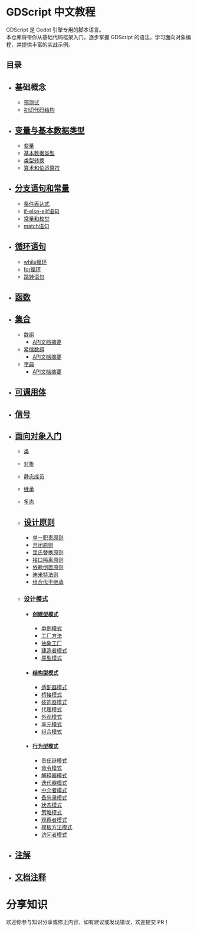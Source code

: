 # GDScript 中文教程

GDScript 是 Godot 引擎专用的脚本语言。  
本仓库将带你从基础代码框架入门，逐步掌握 GDScript 的语法，学习面向对象编程，并提供丰富的实战示例。

目录
---

- ## 基础概念
  - [预测试](tutorial/1.pre-test.md)
  - [初识代码结构](tutorial/2.introduction-to-code-structure.md)

- ## [变量与基本数据类型](tutorial/3.variables-and-basic-data-types/README.MD)
  - [变量](tutorial/3.variables-and-basic-data-types/3.1.variables.md)
  - [基本数据类型](tutorial/3.variables-and-basic-data-types/3.2.basic-data-types.md)
  - [类型转换](tutorial/3.variables-and-basic-data-types/3.3.type-conversion.md)
  - [算术和位运算符](tutorial/3.variables-and-basic-data-types/3.4.arithmetic-and-bitwise-operators.md)

- ## [分支语句和常量](tutorial/4.branch-statements-and-constants/README.md)
  - [条件表达式](tutorial/4.branch-statements-and-constants/4.1.conditional-expressions.md)
  - [if-else-elif语句](tutorial/4.branch-statements-and-constants/4.2.if-else-elif.md)
  - [常量和枚举](tutorial/4.branch-statements-and-constants/4.3.constants-and-enums.md)
  - [match语句](tutorial/4.branch-statements-and-constants/4.4.match-statement.md)

- ## [循环语句](tutorial/5.loop-statements/README.md)
  - [while循环](tutorial/5.loop-statements/5.1.while-loop.md)
  - [for循环](tutorial/5.loop-statements/5.2.for-loop.md)
  - [跳转语句](tutorial/5.loop-statements/5.3.jump-statements.md)

- ## [函数](tutorial/6.functions.md)

- ## [集合](tutorial/7.collections/README.md)
  - [数组](tutorial/7.collections/7.1.array.md)
    - [API文档摘要](tutorial/7.collections/api-docs-summary/array.md)
  - [紧缩数组](tutorial/7.collections/7.2.packed-array.md)
    - [API文档摘要](tutorial/7.collections/api-docs-summary/packed-array.md)
  - [字典](tutorial/7.collections/7.3.dictionary.md)
    - [API文档摘要](tutorial/7.collections/api-docs-summary/dictionary.md)

- ## [可调用体](tutorial/8.callable.md)

- ## [信号](tutorial/9.signals.md)

- ## [面向对象入门](tutorial/10.object-oriented-intro/README.md)
  - [类](tutorial/10.object-oriented-intro/10.1.class.md)
  - [对象](tutorial/10.object-oriented-intro/10.2.object.md)
  - [静态成员](tutorial/10.object-oriented-intro/10.3.static-members.md)
  - [继承](tutorial/10.object-oriented-intro/10.4.inheritance.md)
  - [多态](tutorial/10.object-oriented-intro/10.5.polymorphism.md)
  - ## [设计原则](tutorial/10.object-oriented-intro/10.6.design-principles/README.md)
    - [单一职责原则](tutorial/10.object-oriented-intro/10.6.design-principles/10.6.1.single-responsibility-principle.md)
    - [开闭原则](tutorial/10.object-oriented-intro/10.6.design-principles/10.6.2.open-closed-principle.md)
    - [里氏替换原则](tutorial/10.object-oriented-intro/10.6.design-principles/10.6.3.liskov-substitution-principle.md)
    - [接口隔离原则](tutorial/10.object-oriented-intro/10.6.design-principles/10.6.4.interface-segregation-principle.md)
    - [依赖倒置原则](tutorial/10.object-oriented-intro/10.6.design-principles/10.6.5.dependency-inversion-principle.md)
    - [迪米特法则](tutorial/10.object-oriented-intro/10.6.design-principles/10.6.6.law-of-demeter.md)
    - [组合优于继承](tutorial/10.object-oriented-intro/10.6.design-principles/10.6.7.composition-over-inheritance.md)

  - ### [设计模式](tutorial/10.object-oriented-intro/10.7.design-patterns/README.md)
  
    - #### [创建型模式](tutorial/10.object-oriented-intro/10.7.design-patterns/10.7.1.creational-patterns/README.md)
      - [单例模式](tutorial/10.object-oriented-intro/10.7.design-patterns/10.7.1.creational-patterns/10.7.1.1.singleton-pattern.md)
      - [工厂方法](tutorial/10.object-oriented-intro/10.7.design-patterns/10.7.1.creational-patterns/10.7.1.2.factory-method.md)
      - [抽象工厂](tutorial/10.object-oriented-intro/10.7.design-patterns/10.7.1.creational-patterns/10.7.1.3.abstract-factory.md)
      - [建造者模式](tutorial/10.object-oriented-intro/10.7.design-patterns/10.7.1.creational-patterns/10.7.1.4.builder-pattern.md)
      - [原型模式](tutorial/10.object-oriented-intro/10.7.design-patterns/10.7.1.creational-patterns/10.7.1.5.prototype-pattern.md)

    - #### [结构型模式](tutorial/10.object-oriented-intro/10.7.design-patterns/10.7.2.structural-patterns/README.md)
      - [适配器模式](tutorial/10.object-oriented-intro/10.7.design-patterns/10.7.2.structural-patterns/10.7.2.1.adapter-pattern.md)
      - [桥接模式](tutorial/10.object-oriented-intro/10.7.design-patterns/10.7.2.structural-patterns/10.7.2.2.bridge-pattern.md)
      - [装饰器模式](tutorial/10.object-oriented-intro/10.7.design-patterns/10.7.2.structural-patterns/10.7.2.3.decorator-pattern.md)
      - [代理模式](tutorial/10.object-oriented-intro/10.7.design-patterns/10.7.2.structural-patterns/10.7.2.4.proxy-pattern.md)
      - [外观模式](tutorial/10.object-oriented-intro/10.7.design-patterns/10.7.2.structural-patterns/10.7.2.5.facade-pattern.md)
      - [享元模式](tutorial/10.object-oriented-intro/10.7.design-patterns/10.7.2.structural-patterns/10.7.2.6.flyweight-pattern.md)
      - [组合模式](tutorial/10.object-oriented-intro/10.7.design-patterns/10.7.2.structural-patterns/10.7.2.7.composite-pattern.md)

    - #### [行为型模式](tutorial/10.object-oriented-intro/10.7.design-patterns/10.7.3.behavioral-patterns/README.md)
      - [责任链模式](tutorial/10.object-oriented-intro/10.7.design-patterns/10.7.3.behavioral-patterns/10.7.3.1.chain-of-responsibility.md)
      - [命令模式](tutorial/10.object-oriented-intro/10.7.design-patterns/10.7.3.behavioral-patterns/10.7.3.2.command-pattern.md)
      - [解释器模式](tutorial/10.object-oriented-intro/10.7.design-patterns/10.7.3.behavioral-patterns/10.7.3.3.interpreter-pattern.md)
      - [迭代器模式](tutorial/10.object-oriented-intro/10.7.design-patterns/10.7.3.behavioral-patterns/10.7.3.4.iterator-pattern.md)
      - [中介者模式](tutorial/10.object-oriented-intro/10.7.design-patterns/10.7.3.behavioral-patterns/10.7.3.5.mediator-pattern.md)
      - [备忘录模式](tutorial/10.object-oriented-intro/10.7.design-patterns/10.7.3.behavioral-patterns/10.7.3.6.memento-pattern.md)
      - [状态模式](tutorial/10.object-oriented-intro/10.7.design-patterns/10.7.3.behavioral-patterns/10.7.3.7.state-pattern.md)
      - [策略模式](tutorial/10.object-oriented-intro/10.7.design-patterns/10.7.3.behavioral-patterns/10.7.3.8.strategy-pattern.md)
      - [观察者模式](tutorial/10.object-oriented-intro/10.7.design-patterns/10.7.3.behavioral-patterns/10.7.3.9.observer-pattern.md)
      - [模板方法模式](tutorial/10.object-oriented-intro/10.7.design-patterns/10.7.3.behavioral-patterns/10.7.3.10.template-method-pattern.md)
      - [访问者模式](tutorial/10.object-oriented-intro/10.7.design-patterns/10.7.3.behavioral-patterns/10.7.3.11.visitor-pattern.md)

- ## [注解](tutorial/11.annotation.md)

- ## [文档注释](tutorial/12.doc-comments.md) 

# 分享知识

欢迎你参与知识分享或修正内容，如有建议或发现错误，欢迎提交 PR！